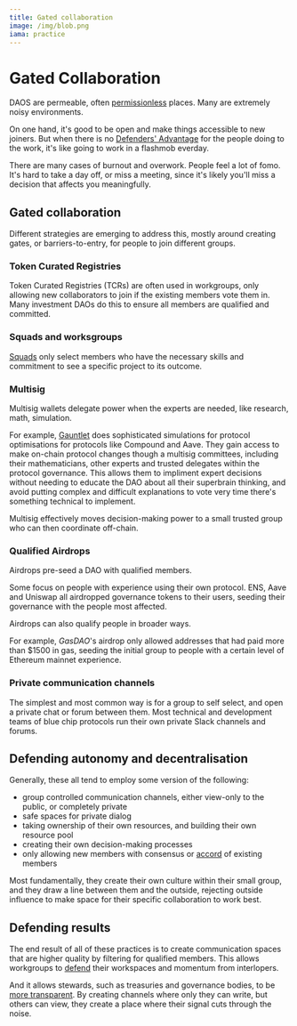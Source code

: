 ```yaml
---
title: Gated collaboration
image: /img/blob.png
iama: practice
---
```


# Gated Collaboration

DAOS are permeable, often [permissionless](/mindsets/permissionless) places.  Many are extremely noisy environments. 

On one hand, it's good to be open and make things accessible to new joiners.  But when there is no [Defenders' Advantage](/mindsets/defenders-advantage) for the people doing to the work, it's like going to work in a flashmob everday.

There are many cases of burnout and overwork. People feel a lot of fomo. It's hard to take a day off, or miss a meeting, since it's likely you'll miss a decision that affects you meaningfully.  

## Gated collaboration
Different strategies are emerging to address this, mostly around creating gates, or barriers-to-entry, for people to join different groups.

### Token Curated Registries
Token Curated Registries (TCRs) are often used in workgroups, only allowing new collaborators to join if the existing members vote them in.  Many investment DAOs do this to ensure all members are qualified and committed.

### Squads and worksgroups
[Squads](/practices/squads) only select members who have the necessary skills and commitment to see a specific project to its outcome.   

### Multisig
Multisig wallets delegate power when the experts are needed, like research, math, simulation. 

For example, [Gauntlet](https://gauntlet.network/) does sophisticated simulations for protocol optimisations for protocols like Compound and Aave.  They gain access to make on-chain protocol changes though a  multisig committees, including their mathematicians, other experts and trusted delegates within the protocol governance. This allows them to impliment expert decisions without needing to educate the DAO about all their superbrain thinking, and avoid putting complex and difficult explanations to vote very time there's something technical to implement.

Multisig effectively moves decision-making power to a small trusted group who can then coordinate off-chain.

### Qualified Airdrops
 
Airdrops pre-seed a DAO with qualified members.  

Some focus on people with experience using their own protocol.  ENS, Aave and Uniswap all airdropped governance tokens to their users, seeding their governance with the people most affected.

Airdrops can also qualify people in broader ways.

For example, *GasDAO*'s airdrop only allowed addresses that had paid more than $1500 in gas, seeding the initial group to people with a certain level of Ethereum mainnet experience.

### Private communication channels

The simplest and most common way is for a group to self select, and open a private chat or forum between them.  Most technical and development teams of blue chip protocols run their own private Slack channels and forums.

## Defending autonomy and decentralisation

Generally, these all tend to employ some version of the following:

- group controlled communication channels, either view-only to the public, or completely private
- safe spaces for private dialog
- taking ownership of their own resources, and building their own resource pool
- creating their own decision-making processes
- only allowing new members with consensus or [accord](/practices/accordance-dialogue) of existing members

Most fundamentally, they create their own culture within their small group, and they draw a line between them and the outside, rejecting outside influence to make space for their specific collaboration to work best.


## Defending results

The end result of all of these practices is to create communication spaces that are higher quality by filtering for qualified members.  This allows workgroups to [defend](/mindsets/defenders-advantage) their workspaces and momentum from interlopers.

And it allows stewards, such as treasuries and governance bodies, to be [more transparent](/mindsets/information-wants-to-be-free/).  By creating channels where only they can write, but others can view, they create a place where their signal cuts through the noise.
